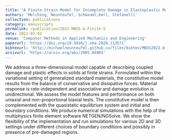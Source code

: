 ```yaml
---
title: "A Finite-Strain Model for Incomplete Damage in Elastoplastic Materials"
authors: 'Melching, Neunteufel, Sch&ouml;berl, Stefanelli'
collection: publications
category: manuscripts
permalink: /publication/2021-MNSS-A-Finite-S
date: 2021-02-01
venue: 'Computer Methods in Applied Mechanics and Engineering'
paperurl: 'https://doi.org/10.1016/j.cma.2020.113571'
bibtexurl: 'http://michaelneunteufel.github.io/files/bibtex/MNSS2021.bib'
arxivurl: 'https://arxiv.org/abs/2005.04965'
---
```

We address a three-dimensional model capable of describing coupled damage and plastic effects in solids at finite strains. Formulated within the variational setting of generalized standard materials, the constitutive model results from the balance of conservative and dissipative forces. Material response is rate-independent and associative and damage evolution is unidirectional. We assess the model features and performance on both uniaxial and non-proportional biaxial tests. The constitutive model is then complemented with the quasistatic equilibrium system and initial and boundary conditions. We produce numerical simulations with the help of the multiphysics finite element software NETGEN/NGSolve. We show the flexibility of the implementation and run simulations for various 2D and 3D settings under different choices of boundary conditions and possibly in presence of pre-damaged regions.
